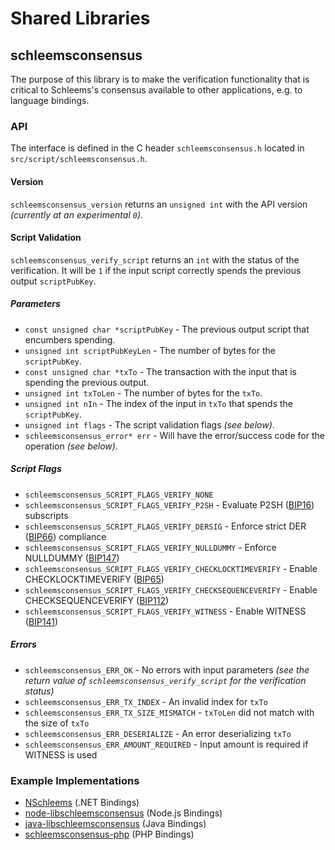 Shared Libraries
================

## schleemsconsensus

The purpose of this library is to make the verification functionality that is critical to Schleems's consensus available to other applications, e.g. to language bindings.

### API

The interface is defined in the C header `schleemsconsensus.h` located in  `src/script/schleemsconsensus.h`.

#### Version

`schleemsconsensus_version` returns an `unsigned int` with the API version *(currently at an experimental `0`)*.

#### Script Validation

`schleemsconsensus_verify_script` returns an `int` with the status of the verification. It will be `1` if the input script correctly spends the previous output `scriptPubKey`.

##### Parameters
- `const unsigned char *scriptPubKey` - The previous output script that encumbers spending.
- `unsigned int scriptPubKeyLen` - The number of bytes for the `scriptPubKey`.
- `const unsigned char *txTo` - The transaction with the input that is spending the previous output.
- `unsigned int txToLen` - The number of bytes for the `txTo`.
- `unsigned int nIn` - The index of the input in `txTo` that spends the `scriptPubKey`.
- `unsigned int flags` - The script validation flags *(see below)*.
- `schleemsconsensus_error* err` - Will have the error/success code for the operation *(see below)*.

##### Script Flags
- `schleemsconsensus_SCRIPT_FLAGS_VERIFY_NONE`
- `schleemsconsensus_SCRIPT_FLAGS_VERIFY_P2SH` - Evaluate P2SH ([BIP16](https://github.com/schleems/bips/blob/master/bip-0016.mediawiki)) subscripts
- `schleemsconsensus_SCRIPT_FLAGS_VERIFY_DERSIG` - Enforce strict DER ([BIP66](https://github.com/schleems/bips/blob/master/bip-0066.mediawiki)) compliance
- `schleemsconsensus_SCRIPT_FLAGS_VERIFY_NULLDUMMY` - Enforce NULLDUMMY ([BIP147](https://github.com/schleems/bips/blob/master/bip-0147.mediawiki))
- `schleemsconsensus_SCRIPT_FLAGS_VERIFY_CHECKLOCKTIMEVERIFY` - Enable CHECKLOCKTIMEVERIFY ([BIP65](https://github.com/schleems/bips/blob/master/bip-0065.mediawiki))
- `schleemsconsensus_SCRIPT_FLAGS_VERIFY_CHECKSEQUENCEVERIFY` - Enable CHECKSEQUENCEVERIFY ([BIP112](https://github.com/schleems/bips/blob/master/bip-0112.mediawiki))
- `schleemsconsensus_SCRIPT_FLAGS_VERIFY_WITNESS` - Enable WITNESS ([BIP141](https://github.com/schleems/bips/blob/master/bip-0141.mediawiki))

##### Errors
- `schleemsconsensus_ERR_OK` - No errors with input parameters *(see the return value of `schleemsconsensus_verify_script` for the verification status)*
- `schleemsconsensus_ERR_TX_INDEX` - An invalid index for `txTo`
- `schleemsconsensus_ERR_TX_SIZE_MISMATCH` - `txToLen` did not match with the size of `txTo`
- `schleemsconsensus_ERR_DESERIALIZE` - An error deserializing `txTo`
- `schleemsconsensus_ERR_AMOUNT_REQUIRED` - Input amount is required if WITNESS is used

### Example Implementations
- [NSchleems](https://github.com/NicolasDorier/NSchleems/blob/master/NSchleems/Script.cs#L814) (.NET Bindings)
- [node-libschleemsconsensus](https://github.com/bitpay/node-libschleemsconsensus) (Node.js Bindings)
- [java-libschleemsconsensus](https://github.com/dexX7/java-libschleemsconsensus) (Java Bindings)
- [schleemsconsensus-php](https://github.com/Bit-Wasp/schleemsconsensus-php) (PHP Bindings)
